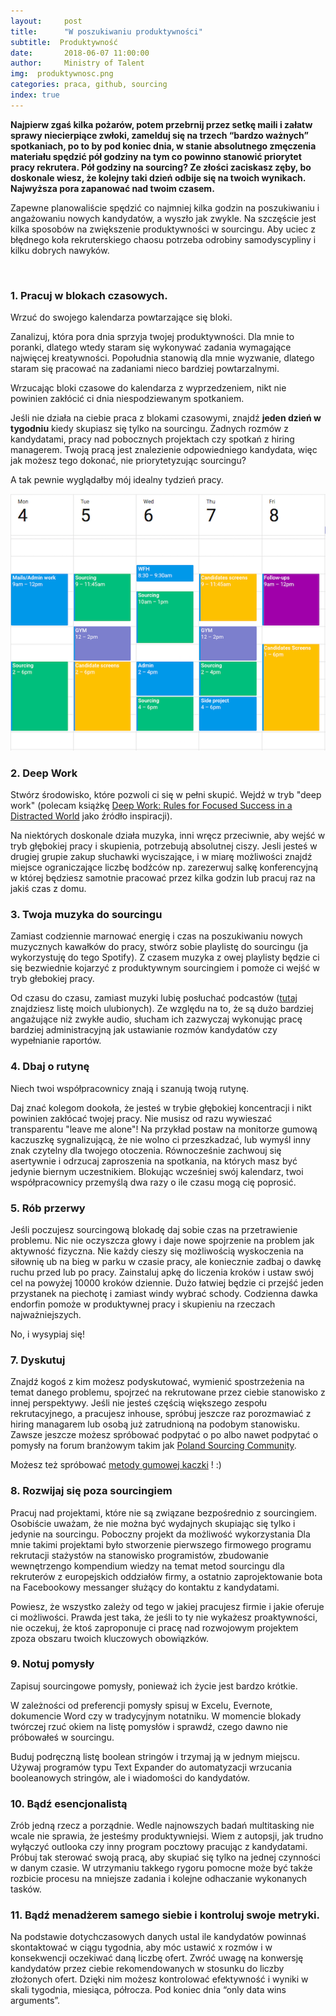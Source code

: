```yaml
---
layout:     post
title:      "W poszukiwaniu produktywności"
subtitle:  Produktywność
date:       2018-06-07 11:00:00 
author:     Ministry of Talent 
img:  produktywnosc.png
categories: praca, github, sourcing
index: true
---
```


<b>Najpierw zgaś kilka pożarów, potem przebrnij przez setkę maili i załatw sprawy niecierpiące zwłoki, zamelduj się na trzech “bardzo ważnych” spotkaniach, po to by pod koniec dnia, w stanie absolutnego zmęczenia materiału spędzić pół godziny na tym co powinno stanowić priorytet pracy rekrutera. 
Pół godziny na sourcing? Ze złości zaciskasz zęby, bo doskonale wiesz, że kolejny taki dzień odbije się na twoich wynikach. Najwyższa pora zapanować nad twoim czasem. 
</b>
 
Zapewne planowaliście spędzić co najmniej kilka godzin na poszukiwaniu i angażowaniu nowych kandydatów, a wyszło jak zwykle. Na szczęście jest kilka sposobów na zwiększenie produktywności w sourcingu. 
Aby uciec z błędnego koła rekruterskiego chaosu potrzeba odrobiny samodyscypliny i kilku dobrych nawyków. 

<br>


<h3 class="section-heading">1. Pracuj w blokach czasowych. </h3> 

Wrzuć do swojego kalendarza powtarzające się bloki.

Zanalizuj, która pora dnia sprzyja twojej produktywności. Dla mnie to poranki, dlatego wtedy staram się wykonywać zadania wymagające najwięcej kreatywności. Popołudnia stanowią dla mnie wyzwanie, dlatego staram się pracować na zadaniami nieco bardziej powtarzalnymi.

Wrzucając bloki czasowe do kalendarza z wyprzedzeniem, nikt nie powinien zakłócić ci dnia niespodziewanym spotkaniem. 

Jeśli nie działa na ciebie praca z blokami czasowymi, znajdź <b>jeden dzień w tygodniu</b> kiedy skupiasz się tylko na sourcingu. Żadnych rozmów z kandydatami, pracy nad pobocznych projektach czy spotkań z hiring managerem. Twoją pracą jest znalezienie odpowiedniego kandydata, więc jak możesz tego dokonać, nie priorytetyzując sourcingu?


A tak pewnie wyglądałby mój idealny tydzień pracy.

<img src="/images/myday2.png" class="img-responsive" alt="Picture">


<h3 class="section-heading">2. Deep Work </h3> 

Stwórz środowisko, które pozwoli ci się w pełni skupić. Wejdź w tryb "deep work" (polecam książkę <a href="https://www.amazon.co.uk/gp/product/0349411905/ref=as_li_qf_asin_il_tl?ie=UTF8&tag=ministryoftal-21&creative=6738&linkCode=as2&creativeASIN=0349411905&linkId=c1f636ad9bcf4574901b173d16fda342" target="_blank" >Deep Work: Rules for Focused Success in a Distracted World</a> jako źródło inspiracji).

Na niektórych doskonale działa muzyka, inni wręcz przeciwnie, aby wejść w tryb głębokiej pracy i skupienia, potrzebują absolutnej ciszy. Jesli jesteś w drugiej grupie zakup słuchawki wyciszające, i w miarę możliwości znajdź miejsce ograniczające liczbę bodźców np. zarezerwuj salkę konferencyjną w której będziesz samotnie pracować przez kilka godzin lub pracuj raz na jakiś czas z domu. 

<h3 class="section-heading">3. Twoja muzyka do sourcingu</h3>

Zamiast codziennie marnować energię i czas na poszukiwaniu nowych muzycznych kawałków do pracy, stwórz sobie playlistę do sourcingu (ja wykorzystuję do tego Spotify). Z czasem muzyka z owej playlisty będzie ci się bezwiednie kojarzyć z produktywnym sourcingiem i pomoże ci  wejść w tryb głebokiej pracy. 

Od czasu do czasu, zamiast muzyki lubię posłuchać podcastów (<a href="http://ministryoftalent.co.uk/2018/05/05/dobre-podcasty-dla-rekrutera-i-HR/" target="_blank">tutaj</a> znajdziesz listę moich ulubionych). Ze względu na to, że są dużo bardziej angażujące niż zwykłe audio, słucham ich zazwyczaj wykonując pracę bardziej administracyjną jak ustawianie rozmów kandydatów czy wypełnianie raportów.


<h3 class="section-heading">4. Dbaj o rutynę</h3>
Niech twoi współpracownicy znają i szanują twoją rutynę. 

Daj znać kolegom dookoła, że jesteś w trybie głębokiej koncentracji i nikt powinien zakłócać twojej pracy. Nie musisz od razu wywieszać transparentu "leave me alone"! Na przykład postaw na monitorze gumową kaczuszkę sygnalizującą, że nie wolno ci przeszkadzać, lub wymyśl inny znak czytelny dla twojego otoczenia. Równocześnie zachwouj się asertywnie i odrzucaj zaproszenia na spotkania, na których masz być jedynie biernym uczestnikiem. Blokując wcześniej swój kalendarz, twoi współpracownicy przemyślą dwa razy o ile czasu mogą cię poprosić. 


<h3 class="section-heading">5. Rób przerwy</h3>
Jeśli poczujesz sourcingową blokadę daj sobie czas na przetrawienie problemu. Nic nie oczyszcza głowy i daje nowe spojrzenie na problem jak aktywność fizyczna. Nie każdy cieszy się możliwością wyskoczenia na siłownię  ub na bieg w parku w czasie pracy, ale koniecznie zadbaj o dawkę ruchu przed lub po pracy. Zainstaluj apkę do liczenia kroków i ustaw swój cel na powyżej 10000 kroków dziennie. Dużo łatwiej będzie ci przejść jeden przystanek na piechotę i zamiast windy wybrać schody.
Codzienna dawka endorfin pomoże w produktywnej pracy i skupieniu na rzeczach najważniejszych. 

No, i wysypiaj się!


<h3 class="section-heading"> 7. Dyskutuj </h3>
Znajdź kogoś z kim możesz podyskutować, wymienić spostrzeżenia na temat danego problemu, spojrzeć na rekrutowane przez ciebie stanowisko z innej perspektywy. Jeśli nie jesteś częścią większego zespołu rekrutacyjnego, a pracujesz inhouse, spróbuj jeszcze raz porozmawiać z hiring managarem lub osobą już zatrudnioną na podobym stanowisku. 
Zawsze jeszcze możesz spróbować podpytać o po albo nawet podpytać o pomysły na forum branżowym takim jak 
<a href="https://www.facebook.com/groups/polandsourcingcommunity/ target="_blank" >Poland Sourcing Community</a>.


Możesz też spróbować <a href="https://en.wikipedia.org/wiki/Rubber_duck_debugging" target="_blank" >metody gumowej kaczki</a> ! :)

<h3 class="section-heading"> 8. Rozwijaj się poza sourcingiem </h3>
Pracuj nad projektami, które nie są związane bezpośrednio z sourcingiem. Osobiście uważam, że nie można być wydajnych skupiając się tylko i jedynie na sourcingu. Poboczny projekt da możliwość wykorzystania 
Dla mnie takimi projektami było stworzenie pierwszego firmowego programu rekrutacji stażystów na stanowisko programistów, zbudowanie wewnętrzengo kompendium wiedzy na temat metod sourcingu dla rekruterów z europejskich oddziałów firmy, a ostatnio zaprojektowanie bota na Facebookowy messanger służący do kontaktu z kandydatami.

Powiesz, że wszystko zależy od tego w jakiej pracujesz firmie i jakie oferuje ci możliwości. Prawda jest taka, że jeśli to ty nie wykażesz proaktywności, nie oczekuj, że ktoś zaproponuje ci pracę nad rozwojowym projektem zpoza obszaru twoich kluczowych obowiązków. 

<h3 class="section-heading">9. Notuj pomysły </h3>
Zapisuj sourcingowe pomysły, ponieważ ich życie jest bardzo krótkie.

W zależności od preferencji pomysły spisuj w Excelu, Evernote, dokumencie Word czy w tradycyjnym notatniku. 
W momencie blokady twórczej rzuć okiem na listę pomysłów i sprawdź, czego dawno nie próbowałeś w sourcingu. 

Buduj podręczną listę boolean stringów i trzymaj ją w jednym miejscu. Używaj programów typu Text Expander do automatyzacji wrzucania booleanowych stringów, ale i wiadomości do kandydatów.

<h3 class="section-heading">10. Bądź esencjonalistą </h3>

Zrób jedną rzecz a porządnie. Wedle najnowszych badań multitasking nie wcale nie sprawia, że jesteśmy produktywniejsi.
Wiem z autopsji, jak trudno wyłączyć outlooka czy inny program pocztowy pracując z kandydatami. Próbuj tak sterować swoją pracą, aby skupiać się tylko na jednej czynności w danym czasie. W utrzymaniu takkego rygoru pomocne może być także rozbicie procesu na mniejsze zadania i kolejne odhaczanie wykonanych tasków.

<h3 class="section-heading">11. Bądź menadżerem samego siebie i kontroluj swoje metryki. </h3>

Na podstawie dotychczasowych danych ustal ile kandydatów powinnaś skontaktować w ciągu tygodnia, aby móc ustawić x rozmów i w konsekwencji oczekiwać daną liczbę ofert. Zwróć uwagę na konwersję kandydatów przez ciebie rekomendowanych w stosunku do liczby złożonych ofert. Dzięki nim możesz kontrolować efektywność i wyniki w skali tygodnia, miesiąca, półrocza. Pod koniec dnia “only data wins arguments”. 

